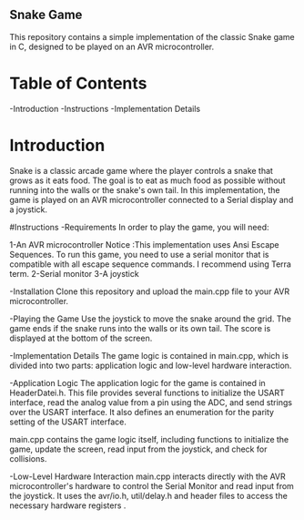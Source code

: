 ## Snake Game
This repository contains a simple implementation of the classic Snake game in C, designed to be played on an AVR microcontroller.

# Table of Contents
-Introduction
-Instructions
-Implementation Details

# Introduction
Snake is a classic arcade game where the player controls a snake that grows as it eats food. The goal is to eat as much food as possible without running into the walls or the snake's own tail. In this implementation, the game is played on an AVR microcontroller connected to a Serial display and a joystick.

#Instructions
-Requirements
In order to play the game, you will need:

1-An AVR microcontroller 
Notice :This implementation uses Ansi Escape Sequences. To run this game, you need to use a serial monitor that is compatible with all escape sequence commands. I recommend using Terra term.
2-Serial monitor 
3-A joystick

-Installation
Clone this repository and upload the main.cpp file to your AVR microcontroller.

-Playing the Game
Use the joystick to move the snake around the grid. The game ends if the snake runs into the walls or its own tail. The score is displayed at the bottom of the screen.

-Implementation Details
The game logic is contained in main.cpp, which is divided into two parts: application logic and low-level hardware interaction.

-Application Logic
The application logic for the game is contained in HeaderDatei.h. This file provides several functions to initialize the USART interface, read the analog value from a pin using the ADC, and send strings over the USART interface. It also defines an enumeration for the parity setting of the USART interface.

main.cpp contains the game logic itself, including functions to initialize the game, update the screen, read input from the joystick, and check for collisions.

-Low-Level Hardware Interaction
main.cpp interacts directly with the AVR microcontroller's hardware to control the Serial Monitor and read input from the joystick. It uses the avr/io.h, util/delay.h and header files to access the necessary hardware registers .












